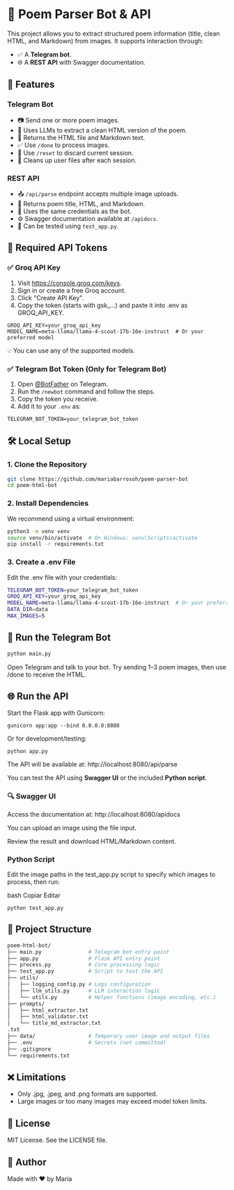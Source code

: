 # 📝 Poem Parser Bot & API

This project allows you to extract structured poem information (title, clean HTML, and Markdown) from images. It supports interaction through:

- ✅ A **Telegram bot**.
- 🌐 A **REST API** with Swagger documentation.


## 🚀 Features

### Telegram Bot
- 📷 Send one or more poem images.
- 🧠 Uses LLMs to extract a clean HTML version of the poem.
- 📄 Returns the HTML file and Markdown text.
- ✅ Use `/done` to process images.
- 🔁 Use `/reset` to discard current session.
- 🧹 Cleans up user files after each session.

### REST API
- 📤 `/api/parse` endpoint accepts multiple image uploads.
- 📄 Returns poem title, HTML, and Markdown.
- 🔐 Uses the same credentials as the bot.
- ⚙️ Swagger documentation available at `/apidocs`.
- 🧪 Can be tested using `test_app.py`.


## 🔑 Required API Tokens

### ✅ Groq API Key
1. Visit https://console.groq.com/keys.
2. Sign in or create a free Groq account.
3. Click "Create API Key".
4. Copy the token (starts with gsk_...) and paste it into .env as GROQ_API_KEY.

```env
GROQ_API_KEY=your_groq_api_key
MODEL_NAME=meta-llama/llama-4-scout-17b-16e-instruct  # Or your preferred model
```

💡 You can use any of the supported models.

### ✅ Telegram Bot Token (Only for Telegram Bot)
1. Open [@BotFather](https://t.me/BotFather) on Telegram.
2. Run the `/newbot` command and follow the steps.
3. Copy the token you receive.
4. Add it to your `.env` as:

```env
TELEGRAM_BOT_TOKEN=your_telegram_bot_token
```


## 🛠️ Local Setup

### 1. Clone the Repository

```bash
git clone https://github.com/mariabarrosoh/poem-parser-bot
cd poem-html-bot
```

### 2. Install Dependencies
We recommend using a virtual environment:
```bash
python3 -m venv venv
source venv/bin/activate  # On Windows: venv\Scripts\activate
pip install -r requirements.txt
```

### 3. Create a .env File
Edit the .env file with your credentials:
```bash
TELEGRAM_BOT_TOKEN=your_telegram_bot_token
GROQ_API_KEY=your_groq_api_key
MODEL_NAME=meta-llama/llama-4-scout-17b-16e-instruct  # Or your preferred model
DATA_DIR=data
MAX_IMAGES=5
```

## 🤖 Run the Telegram Bot
```bash
python main.py
```

Open Telegram and talk to your bot. Try sending 1–3 poem images, then use /done to receive the HTML.

## 🌐 Run the API
Start the Flask app with Gunicorn:
```
gunicorn app:app --bind 0.0.0.0:8080
```

Or for development/testing:
```
python app.py
```

The API will be available at:
http://localhost:8080/api/parse

You can test the API using **Swagger UI** or the included **Python script**.

### 🔍 Swagger UI
Access the documentation at: http://localhost:8080/apidocs

You can upload an image using the file input.

Review the result and download HTML/Markdown content.

###  Python Script
Edit the image paths in the test_app.py script to specify which images to process, then run:

bash
Copiar
Editar
```
python test_app.py
```


## 📁 Project Structure

```bash
poem-html-bot/
├── main.py               # Telegram bot entry point
├── app.py                # Flask API entry point
├── process.py            # Core processing logic
├── test_app.py           # Script to test the API
├── utils/
│   ├── logging_config.py # Logs configuration
│   ├── llm_utils.py      # LLM interaction logic
│   └── utils.py          # Helper functions (image encoding, etc.)
├── prompts/
│   ├── html_extractor.txt
│   ├── html_validator.txt
│   └── title_md_extractor.txt
.txt
├── data/                 # Temporary user image and output files
├── .env                  # Secrets (not committed)
├── .gitignore
└── requirements.txt
```


## ❌ Limitations
- Only .jpg, .jpeg, and .png formats are supported.
- Large images or too many images may exceed model token limits.

## 📄 License
MIT License. See the LICENSE file.

## 👤 Author
Made with ❤️ by Maria

